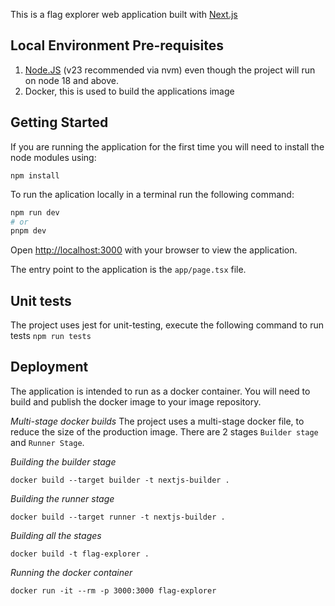 This is a flag explorer web application built with [Next.js](https://nextjs.org)

## Local Environment Pre-requisites

1. [Node.JS](https://nodejs.org/en) (v23 recommended via nvm) even though the project will run on node 18 and above.
2. Docker, this is used to build the applications image

## Getting Started
If you are running the application for the first time you will need to install the node modules using:
```
npm install
```

To run the aplication locally in a terminal run the following command:

```bash
npm run dev
# or
pnpm dev
```

Open [http://localhost:3000](http://localhost:3000) with your browser to view the application.

The entry point to the application is the `app/page.tsx` file.

## Unit tests
The project uses jest for unit-testing, execute the following command to run tests ```npm run tests```


## Deployment

The application is intended to run as a docker container.
You will need to build and publish the docker image to your image repository.

*Multi-stage docker builds*
The project uses a multi-stage docker file, to reduce the size of the production image.
There are 2 stages ```Builder stage``` and ```Runner Stage```.

*Building the builder stage*
```
docker build --target builder -t nextjs-builder .
```

*Building the runner stage*
```
docker build --target runner -t nextjs-builder .
```

*Building all the stages*
```
docker build -t flag-explorer .
```

*Running the docker container*
```
docker run -it --rm -p 3000:3000 flag-explorer
```